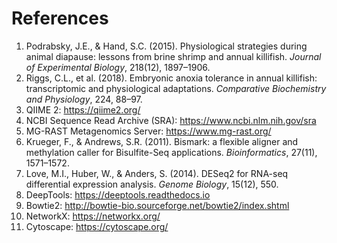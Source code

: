 # References

1. Podrabsky, J.E., & Hand, S.C. (2015). Physiological strategies during animal diapause: lessons from brine shrimp and annual killifish. *Journal of Experimental Biology*, 218(12), 1897–1906.
2. Riggs, C.L., et al. (2018). Embryonic anoxia tolerance in annual killifish: transcriptomic and physiological adaptations. *Comparative Biochemistry and Physiology*, 224, 88–97.
3. QIIME 2: https://qiime2.org/
4. NCBI Sequence Read Archive (SRA): https://www.ncbi.nlm.nih.gov/sra
5. MG-RAST Metagenomics Server: https://www.mg-rast.org/
6. Krueger, F., & Andrews, S.R. (2011). Bismark: a flexible aligner and methylation caller for Bisulfite-Seq applications. *Bioinformatics*, 27(11), 1571–1572.
7. Love, M.I., Huber, W., & Anders, S. (2014). DESeq2 for RNA-seq differential expression analysis. *Genome Biology*, 15(12), 550.
8. DeepTools: https://deeptools.readthedocs.io
9. Bowtie2: http://bowtie-bio.sourceforge.net/bowtie2/index.shtml
10. NetworkX: https://networkx.org/
11. Cytoscape: https://cytoscape.org/
